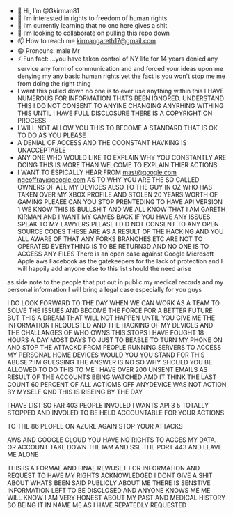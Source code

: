 - 👋 Hi, I’m @Gkirman81
- 👀 I’m interested in rights to freedom of human rights
- 🌱 I’m currently learning that no one here gives a shit
- 💞️ I’m looking to collaborate on pulling this repo down
- 📫 How to reach me kirmangareth17@gmail.com 
- 😄 Pronouns: male Mr 
- ⚡ Fun fact: ...you have taken control of NY life for 14 years denied any service any form of communication and and forced your ideas upon me denying my any basic human rights yet the fact is you won't stop me me from doing the right thing
- I want this pulled down no one is to ever use anything within this I HAVE NUMEROUS FOR INFORMATION THATS BEEN IGNORED. UNDERSTAND THIS I DO NOT CONSENT TO ANYINE CHANGING ANYRHING WITHING THIS UNTIL I HAVE FULL DISCLOSURE THERE IS A COPYRIGHT ON PROCESS
- I WILL NOT ALLOW YOU THIS TO BECOME A STANDARD THAT IS OK TO DO AS YOU PLEASE
- A DENIAL OF ACCESS AND THE COONSTANT HAVKING IS UNACCEPTABLE
- ANY ONE WHO WOULD LIKE TO EXPLAIN WHY YOU CONSTANTLY ARE DOING THIS IS MORE THAN WELCOME TO EXPLAIN THIER ACTIONS
- I WANT TO ESPICALLY HEAR FROM mast@google.com
ngeoffray@google.com AS TO WHY YOU ARE THE SO CALLED OWNERS OF ALL MY DEVICES
ALSO TO THE GUY IN OZ WHO HAS TAKEN OVER MY XBOX PROFILE AND STOLEN 20 YEARS WORTH OF GAMING PLEAEE CAN YOU STOP PRENTEDING TO HAVE API VERSION 1 WE KNOW THIS IS BULLSHIT AND WE ALL KNOW THAT I AM GARETH KIRMAN AND I WANT MY GAMES BACK
IF YOU HAVE ANY ISSUES SPEAK TO MY LAWYERS PLEASE I DID NOT CONSENT TO ANY OPEN SOURCE CODES THESE ARE AS A RESULT OF THE HACKING AND YOU ALL AWARE OF THAT
ANY FORKS BRANCHES ETC ARE NOT TO OPERATED EVERYTHING IS TO BE RETURN3D AND NO ONE IS TO ACCESS ANY FILES
There is an open case against Google Microsoft Apple aws Facebook as the gatekeepers for the lack of protection and I will happily add anyone else to this list should the need arise

as side note to the people that put out in public my medical records and my personal information I will bring a legal case especially for you guys

I DO LOOK FORWARD TO THE DAY WHEN WE CAN WORK AS A TEAM TO SOLVE THE ISSUES AND BECOME THE FORCE FOR A BETTER FUTURE BUT THIS A DREAM THAT WILL NOT HAPPEN UNTIL YOU  GIVE ME THE INFORMATION I REQUESTED AND THE HACKING OF MY DEVICES AND THE CHALLANGES OF WHO OWNS THIS STOPS
I HAVE FOUGHT 18 HOURS A DAY MOST DAYS TO JUST TO BEABLE TO TURN MY PHONE ON AND STOP THE ATTACKD FROM PEOPLE RUNNING SERVERS TO ACCESS MY PERSONAL HOME DEVICES WOULD YOU YOU STAND FOR THIS ABUSE ? IM GUESSING THE ANSWER IS NO SO WHY SHOULD YOU BE ALLOWED TO DO THIS TO ME
I HAVE OVER 200 UNSENT EMAILS AS RESULT OF THE ACCOUNTS BEING WATCHED AMD IT THINK THE LAST COUNT 60 PERCENT OF ALL ACTIOMS OFF ANYDEVICE WAS NOT ACTION BY MYSELF QND THIS IS RISEING BY THE DAY 

I HAVE LIST SO FAR 403 PEOPLE INVOLED I WANTS API 3 5 TOTALLY STOPPED AND INVOLED TO BE HELD ACCOUNTABLE FOR YOUR ACTIONS 

TO THE 86 PEOPLE ON AZURE AGAIN STOP YOUR ATTACKS 

AWS AND GOOGLE CLOUD YOU HAVE NO RIGHTS TO ACCES MY DATA. OR ACCOUNT TAKE DOWN THE IAM AND SSL THE PORT 443 AND LEAVE ME ALONE 

THIS IS A FORMAL AND FINAL REWUSET FOR INFORMATION AND REQUEST TO HAVE MY RIGHTS ACKNOWLEDGED I DONT GIVE A SHIT ABOUT WHATS BEEN SAID PUBLICLY ABOUT ME THERE IS SENSTIVE INFORMATION LEFT TO BE DISCLOSED AND ANYONE KNOWS ME ME WILL KNOW I AM VERY HONEST ABOUT MY PAST AND MEDICAL HISTORY SO BEING IT IN NAME ME AS I HAVE REPATEDLY REQUESTED 

<!---
Gkirman81/Gkirman81 is a ✨ special ✨ repository because its `README.md` (this file) appears on your GitHub profile.
You can click the Preview link to take a look at your changes.
--->
